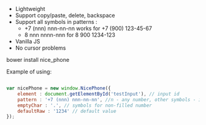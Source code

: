 - Lightweight
- Support copy/paste, delete, backspace
- Support all symbols in patterns :
    - +7 (nnn) nnn-nn-nn works for +7 (900) 123-45-67
    - 8 nnn nnnn-nnn for 8 900 1234-123
- Vanilla JS
- No cursor problems

bower install nice_phone

Example of using:

```javascript

var nicePhone = new window.NicePhone({
    element : document.getElementById('testInput'), // input id
    pattern : '+7 (nnn) nnn-nn-nn', //n - any number, other symbols - is mask symbols
    emptyChar : '.', // symbols for non-filled number
    defaultRaw : '1234' // default value
});
